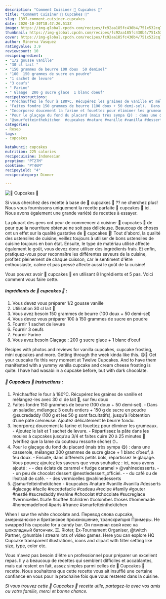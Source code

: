 ```yaml
---
description: "Comment Cuisiner 🧁 Cupcakes 🧁"
title: "Comment Cuisiner 🧁 Cupcakes 🧁"
slug: 1397-comment-cuisiner-cupcakes
date: 2020-10-30T18:47:26.513Z
image: https://img-global.cpcdn.com/recipes/fc92aa185fc430b4/751x532cq70/🧁-cupcakes-🧁-photo-principale-de-la-recette.jpg
thumbnail: https://img-global.cpcdn.com/recipes/fc92aa185fc430b4/751x532cq70/🧁-cupcakes-🧁-photo-principale-de-la-recette.jpg
cover: https://img-global.cpcdn.com/recipes/fc92aa185fc430b4/751x532cq70/🧁-cupcakes-🧁-photo-principale-de-la-recette.jpg
author: Minerva Vasquez
ratingvalue: 3.9
reviewcount: 10
recipeingredient:
- "1/2 gousse vanille"
- "30 cl lait "
- "150 grammes de beurre 100 doux  50 demisel"
- "100  150 grammes de sucre en poudre"
- "1 sachet de levure"
- "3 oeufs"
- " Farine"
- " Glaage  200 g sucre glace  1 blanc doeuf"
recipeinstructions:
- "Préchauffez le four à 180ºC. Récupérez les graines de vanille et mélangez-les avec 30 cl de lait 🥛, sur feu doux"
- "Faites fondre 150 grammes de beurre (100 doux + 50 demi-sel).  Dans un saladier, mélangez 3 oeufs entiers + 150 g de sucre en poudre @sucredaddy (100 g et les 50 g sont facultatifs), jusqu’à l’obtention d’une pâte crémeuse. Ajoutez délicatement le beurre fondu."
- "Incorporez doucement la farine et fouettez pour éliminer les grumeaux.   Ajoutez le lait et 1 sachet de levure. Répartissez la pâte dans les moules à cupcakes jusqu’au 3/4 et faites cuire 20 à 25 minutes 🔪 (vérifiez que la lame du couteau ressorte sèche) ⏰.."
- "Pour le glaçage du fond du placard (mais très sympa 😋) : dans une casserole, mélangez 200 grammes de sucre glace + 1 blanc d’oeuf, à feu doux.  Ensuite, dans différents petits bols, répartissez le glaçage. Vous pouvez ajoutez les saveurs que vous souhaitez : ici, nous avons ajouté :  - des éclats de caramel « fudge caramel » @vahinedesserts. - un peu de chocolat dessert @nestledessert_officiel. - du café ou de l’extrait de café. - des vermicelles @vahinedesserts"
- "@smurfetteinthekitchen  #cupcakes #nature #vanille #vanilla #desserts #glacage #facile #recettefacile #cadeau #recipe #family #gouter #nestlé #sucredaddy #vahine #chocolat #chocolate #sucreglace #vermicelles #cafe #coffee #children #colombes #roses #homemade #homemadefood #paris #france #smurfetteinthekitchen"
categories:
- Resep
tags:
- cupcakes

katakunci: cupcakes 
nutrition: 225 calories
recipecuisine: Indonesian
preptime: "PT27M"
cooktime: "PT46M"
recipeyield: "4"
recipecategory: Dinner

---
```



![🧁 Cupcakes 🧁](https://img-global.cpcdn.com/recipes/fc92aa185fc430b4/751x532cq70/🧁-cupcakes-🧁-photo-principale-de-la-recette.jpg)

Si vous cherchez des recette à base de 🧁 cupcakes 🧁 ?? ne cherchez plus! Nous vous fournissons uniquement la recette parfaite 🧁 cupcakes 🧁 ici. Nous avons également une grande variété de recettes à essayer.

La plupart des gens ont peur de commencer à cuisiner 🧁 cupcakes 🧁 de peur que la nourriture obtenue ne soit pas délicieuse. Beaucoup de choses ont un effet sur la qualité gustative de 🧁 cupcakes 🧁! Tout d'abord, la qualité des ustensiles de cuisine, veillez toujours à utiliser de bons ustensiles de cuisine toujours en bon état. Ensuite, le type de matériau utilisé affecte également le goût, vous devez donc utiliser des ingrédients frais. Et enfin, pratiquez-vous pour reconnaître les différentes saveurs de la cuisine, profitez pleinement de chaque cuisson, car le sentiment d'être enthousiaste, calme et pas pressé affecte aussi le goût de la cuisine!

<!--inarticleads1-->

Vous pouvez avoir 🧁 cupcakes 🧁 en utilisant 8 Ingrédients et 5 pas. Voici comment vous faire cette.

##### Ingrédients de 🧁 cupcakes 🧁 :

1. Vous devez vous préparer 1/2 gousse vanille
1. Utilisation 30 cl lait 🥛
1. Vous avez besoin 150 grammes de beurre (100 doux + 50 demi-sel)
1. Vous devez vous préparer 100 à 150 grammes de sucre en poudre
1. Fournir 1 sachet de levure
1. Fournir 3 oeufs
1. Fournir  Farine
1. Vous avez besoin  Glaçage : 200 g sucre glace + 1 blanc d’oeuf


Recipes with photos and reviews for vanilla cupcakes, cupcake frosting, mini cupcakes and more. Getting through the week kinda like this. 😋🧁 Get your cupcake fix this very moment at Twelve Cupcakes. And to have them manifested with a yummy vanilla cupcake and cream cheese frosting is quite. I have had wasabi in a cupcake before, but with dark chocolate. 

<!--inarticleads2-->

##### 🧁 Cupcakes 🧁 instructions :

1. Préchauffez le four à 180ºC. Récupérez les graines de vanille et mélangez-les avec 30 cl de lait 🥛, sur feu doux
1. Faites fondre 150 grammes de beurre (100 doux + 50 demi-sel). -  Dans un saladier, mélangez 3 oeufs entiers + 150 g de sucre en poudre @sucredaddy (100 g et les 50 g sont facultatifs), jusqu’à l’obtention d’une pâte crémeuse. Ajoutez délicatement le beurre fondu.
1. Incorporez doucement la farine et fouettez pour éliminer les grumeaux.  -  Ajoutez le lait et 1 sachet de levure. - Répartissez la pâte dans les moules à cupcakes jusqu’au 3/4 et faites cuire 20 à 25 minutes 🔪 (vérifiez que la lame du couteau ressorte sèche) ⏰..
1. Pour le glaçage du fond du placard (mais très sympa 😋) : dans une casserole, mélangez 200 grammes de sucre glace + 1 blanc d’oeuf, à feu doux.  - Ensuite, dans différents petits bols, répartissez le glaçage. Vous pouvez ajoutez les saveurs que vous souhaitez : ici, nous avons ajouté :  - - des éclats de caramel « fudge caramel » @vahinedesserts. - - un peu de chocolat dessert @nestledessert_officiel. - - du café ou de l’extrait de café. - - des vermicelles @vahinedesserts
1. @smurfetteinthekitchen  - #cupcakes #nature #vanille #vanilla #desserts #glacage #facile #recettefacile #cadeau #recipe #family #gouter #nestlé #sucredaddy #vahine #chocolat #chocolate #sucreglace #vermicelles #cafe #coffee #children #colombes #roses #homemade #homemadefood #paris #france #smurfetteinthekitchen


When I saw the white chocolate and. Перевод слова cupcake, американское и британское произношение, транскрипция Примеры. He swapped his cupcake for a candy bar. Он поменял свой кекс на шоколадный батончик. ☰. Rioter, Ex-Tournament Organiser, @twitch Partner, @humble I stream lots of video games. Here you can explore HQ Cupcake transparent illustrations, icons and clipart with filter setting like size, type, color etc. 

<!--inarticleads1-->

<p>
Vous n'avez pas besoin d'être un professionnel pour préparer un excellent repas. Il y a beaucoup de recettes qui semblent difficiles et accablantes, mais qui restent en fait, assez simples parmi celles de 🧁 Cupcakes 🧁 recette. Nous souhaitons que cette recette vous ait insufflé une certaine confiance en vous pour la prochaine fois que vous resterez dans la cuisine.
</p>

<p>
<i>Si vous trouvez cette 🧁 Cupcakes 🧁 recette utile, partagez-la avec vos amis ou votre famille, merci et bonne chance.</i>
</p>
